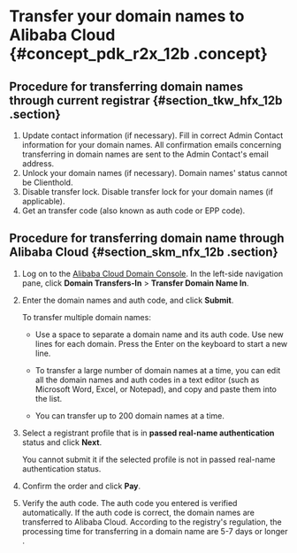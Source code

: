 # Transfer your domain names to Alibaba Cloud {#concept_pdk_r2x_12b .concept}

## Procedure for transferring domain names through current registrar {#section_tkw_hfx_12b .section}

1.  Update contact information \(if necessary\). Fill in correct Admin Contact information for your domain names. All confirmation emails concerning transferring in domain names are sent to the Admin Contact's email address.
2.  Unlock your domain names \(if necessary\). Domain names' status cannot be Clienthold.
3.  Disable transfer lock. Disable transfer lock for your domain names \(if applicable\).
4.  Get an transfer code \(also known as auth code or EPP code\).

## Procedure for transferring domain name through Alibaba Cloud {#section_skm_nfx_12b .section}

1.  Log on to the [Alibaba Cloud Domain Console](https://dc.console.aliyun.com). In the left-side navigation pane, click **Domain Transfers-In** \> **Transfer Domain Name In**.
2.  Enter the domain names and auth code, and click **Submit**.

    To transfer multiple domain names:

    -   Use a space to separate a domain name and its auth code. Use new lines for each domain. Press the Enter on the keyboard to start a new line.

    -   To transfer a large number of domain names at a time, you can edit all the domain names and auth codes in a text editor \(such as Microsoft Word, Excel, or Notepad\), and copy and paste them into the list.

    -   You can transfer up to 200 domain names at a time.

3.  Select a registrant profile that is in **passed real-name authentication** status and click **Next**.

    You cannot submit it if the selected profile is not in passed real-name authentication status.

4.  Confirm the order and click **Pay**.
5.  Verify the auth code. The auth code you entered is verified automatically. If the auth code is correct, the domain names are transferred to Alibaba Cloud. According to the registry's regulation, the processing time for transferring in a domain name are 5-7 days or longer .

